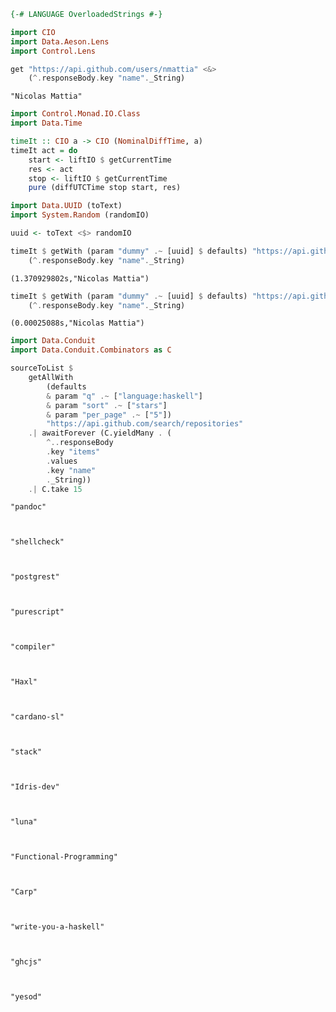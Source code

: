 

```haskell
{-# LANGUAGE OverloadedStrings #-}

import CIO
import Data.Aeson.Lens
import Control.Lens
```


```haskell
get "https://api.github.com/users/nmattia" <&>
    (^.responseBody.key "name"._String)
```


    "Nicolas Mattia"



```haskell
import Control.Monad.IO.Class
import Data.Time

timeIt :: CIO a -> CIO (NominalDiffTime, a)
timeIt act = do
    start <- liftIO $ getCurrentTime
    res <- act
    stop <- liftIO $ getCurrentTime
    pure (diffUTCTime stop start, res)
```


```haskell
import Data.UUID (toText)
import System.Random (randomIO)

uuid <- toText <$> randomIO
```


```haskell
timeIt $ getWith (param "dummy" .~ [uuid] $ defaults) "https://api.github.com/users/nmattia" <&>
    (^.responseBody.key "name"._String)
```


    (1.370929802s,"Nicolas Mattia")



```haskell
timeIt $ getWith (param "dummy" .~ [uuid] $ defaults) "https://api.github.com/users/nmattia" <&>
    (^.responseBody.key "name"._String)
```


    (0.00025088s,"Nicolas Mattia")



```haskell
import Data.Conduit
import Data.Conduit.Combinators as C
```


```haskell
sourceToList $ 
    getAllWith 
        (defaults 
        & param "q" .~ ["language:haskell"] 
        & param "sort" .~ ["stars"]
        & param "per_page" .~ ["5"])
        "https://api.github.com/search/repositories"
    .| awaitForever (C.yieldMany . (
        ^..responseBody
        .key "items"
        .values
        .key "name"
        ._String))
    .| C.take 15
```


    "pandoc"



    "shellcheck"



    "postgrest"



    "purescript"



    "compiler"



    "Haxl"



    "cardano-sl"



    "stack"



    "Idris-dev"



    "luna"



    "Functional-Programming"



    "Carp"



    "write-you-a-haskell"



    "ghcjs"



    "yesod"


